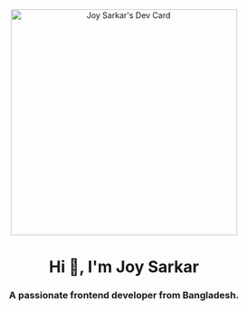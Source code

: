 <div align= 'center'>
  <a href="https://app.daily.dev/joysarkar"><img src="https://api.daily.dev/devcards/2a2d66f3fc044b2c80e4d5d17d88a5e4.png?r=afx" width="400" alt="Joy Sarkar's Dev Card"/></a>
</div>
  <div>
    <h1 align="center">Hi 👋, I'm Joy Sarkar</h1>
<h3 align="center">A passionate frontend developer from Bangladesh.</h3>
